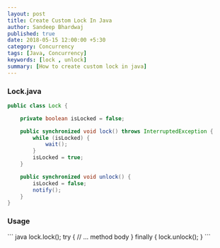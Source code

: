 ```yaml
---
layout: post
title: Create Custom Lock In Java
author: Sandeep Bhardwaj
published: true
date: 2018-05-15 12:00:00 +5:30
category: Concurrency
tags: [Java, Concurrency]
keywords: [lock , unlock]
summary: [How to create custom lock in java]
---
```


<h3>Lock.java</h3>

``` java
public class Lock {

	private boolean isLocked = false;

	public synchronized void lock() throws InterruptedException {
		while (isLocked) {
			wait();
		}
		isLocked = true;
	}

	public synchronized void unlock() {
		isLocked = false;
		notify();
	}
}
```
<h3>Usage</h3>
``` java
lock.lock();
try {
  // ... method body
} finally {
  lock.unlock();
}
```
